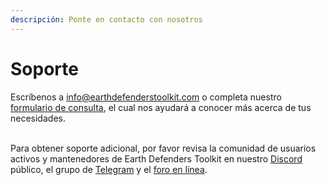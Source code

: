```yaml
---
descripción: Ponte en contacto con nosotros
---
```


# Soporte

Escríbenos a [info@earthdefenderstoolkit.com](mailto:info@earthdefenderstoolkit.com) o completa nuestro [formulario de consulta](https://forms.gle/uvK5cZQPi4YQCof67), el cual nos ayudará a conocer más acerca de tus necesidades.

\
Para obtener soporte adicional, por favor revisa la comunidad de usuarios activos y mantenedores de Earth Defenders Toolkit en nuestro [Discord](https://discord.gg/ZDPWMyQP) público, el grupo de [Telegram](https://t.me/+3t9fPkrkg4oxNjU5) y el [foro en línea](https://forum.earthdefenderstoolkit.com/).
